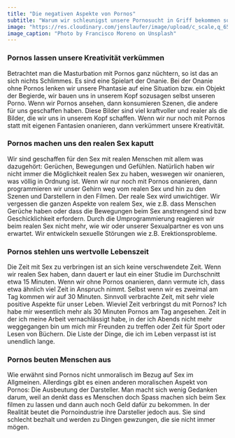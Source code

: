 ```yaml
---
title: "Die negativen Aspekte von Pornos"
subtitle: "Warum wir schleunigst unsere Pornosucht in Griff bekommen sollten"
image: "https://res.cloudinary.com/jenslaufer/image/upload/c_scale,q_65,w_800/v1580913743/francisco-moreno-wuo8KnyCm4I-unsplash.jpg"
image_caption: "Photo by Francisco Moreno on Unsplash"
---
```


### Pornos lassen unsere Kreativität verkümmen

Betrachtet man die Masturbation mit Pornos ganz nüchtern, so ist das an sich nichts Schlimmes. Es sind eine Spielart der Onanie. Bei der Onanie ohne Pornos lenken wir unsere Phantasie auf eine Situation bzw. ein Objekt der Begierde, wir bauen uns in unserem Kopf
sozusagen selbst unseren Porno. Wenn wir Pornos ansehen, dann konsumieren Szenen, die andere für uns geschaffen haben. Diese Bilder sind viel kraftvoller und realer als die Bilder, die wir uns in unserem Kopf schaffen. Wenn wir nur noch mit Pornos statt mit eigenen Fantasien onanieren, dann verkümmert unsere Kreativität.

### Pornos machen uns den realen Sex kaputt

Wir sind geschaffen für den Sex mit realen Menschen mit allem was dazugehört:
Gerüchen, Bewegungen und Gefühlen. Natürlich haben wir nicht immer die Möglichkeit realen Sex zu haben, weswegen wir onanieren, was völlig in Ordnung ist. Wenn wir nur noch mit Pornos onanieren, dann programmieren wir unser Gehirn weg vom realen Sex und hin zu den Szenen und Darstellern in den Filmen. Der reale Sex wird unwichtiger. Wir vergessen die ganzen Aspekte von realem Sex, wie z.B. dass Menschen Gerüche haben oder dass die Bewegungen beim Sex anstrengend sind bzw Geschicklichkeit erfordern. Durch die Umprogrammierung reagieren wir beim realen Sex nicht mehr, wie wir oder unserer Sexualpartner es von uns erwartet. Wir entwickeln sexuelle Störungen wie z.B. Erektionsprobleme.

### Pornos stehlen uns wertvolle Lebenszeit

Die Zeit mit Sex zu verbringen ist an sich keine verschwendete Zeit. Wenn wir realen Sex haben, dann dauert er laut ein einer Studie im Durchschnitt etwa 15 Minuten. Wenn wir ohne Pornos onanieren, dann vermute ich, dass etwa ähnlich viel Zeit in Anspruch nimmt. Selbst wenn wir es zweimal am Tag kommen wir auf 30 Minuten. Sinnvoll verbrachte Zeit, mit sehr viele positive Aspekte für unser Leben. Wieviel Zeit verbringst du mit Pornos? Ich habe mir wesentlich mehr als 30 Minuten Pornos am Tag angesehen. Zeit in der ich meine Arbeit vernachlässigt habe, in der ich Abends nicht mehr weggegangen bin um mich mir Freunden zu treffen oder Zeit für Sport oder Lesen von Büchern. Die Liste der Dinge, die ich im Leben verpasst ist ist unendlich lange.

### Pornos beuten Menschen aus

Wie erwähnt sind Pornos nicht unmoralisch im Bezug auf Sex im Allgmeinen. Allerdings gibt es einen anderen moralischen Aspekt von Pornos: Die Ausbeutung der Darsteller.
Man macht sich wenig Gedanken darum, weil an denkt dass es Menschen doch Spass machen sich beim Sex filmen zu lassen und dann auch noch Geld dafür zu bekommen. In der Realität beutet die Pornoindustrie ihre Darsteller jedoch aus. Sie sind schlecht bezhalt und werden zu Dingen gewzungen, die sie nicht immer mögen.
